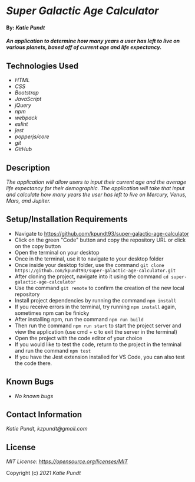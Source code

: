 # _Super Galactic Age Calculator_

#### By: _**Katie Pundt**_

#### _An application to determine how many years a user has left to live on various planets, based off of current age and life expectancy._


## Technologies Used

* _HTML_
* _CSS_
* _Bootstrap_
* _JavaScript_
* _jQuery_
* _npm_
* _webpack_
* _eslint_
* _jest_
* _popperjs/core_
* _git_
* _GitHub_

## Description
_The application will allow users to input their current age and the average life expectancy for their demographic. The application will take that input and calculate how many years the user has left to live on Mercury, Venus, Mars, and Jupiter._

## Setup/Installation Requirements

* Navigate to https://github.com/kpundt93/super-galactic-age-calculator
* Click on the green "Code" button and copy the repository URL or click on the copy button
* Open the terminal on your desktop
* Once in the terminal, use it to navigate to your desktop folder
* Once inside your desktop folder, use the command `git clone https://github.com/kpundt93/super-galactic-age-calculator.git`
* After cloning the project, navigate into it using the command `cd super-galactic-age-calculator`
* Use the command `git remote` to confirm the creation of the new local repository
* Install project dependencies by running the command `npm install`
* If you receive errors in the terminal, try running `npm install` again, sometimes npm can be finicky
* After installing npm, run the command `npm run build`
* Then run the command `npm run start` to start the project server and view the application (use cmd + c to exit the server in the terminal)
* Open the project with the code editor of your choice
* If you would like to test the code, return to the project in the terminal and run the command `npm test`
* If you have the Jest extension installed for VS Code, you can also test the code there.

## Known Bugs

* _No known bugs_

## Contact Information
_Katie Pundt, kzpundt@gmail.com_

## License
_MIT License: https://opensource.org/licenses/MIT_

Copyright (c) _2021_ _Katie Pundt_
